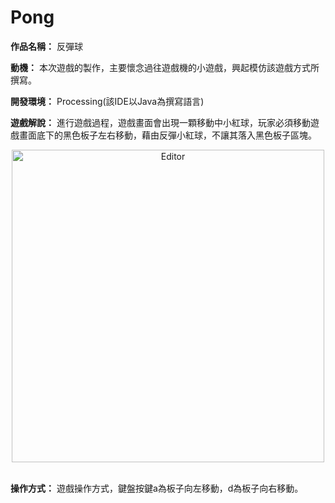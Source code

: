 # Pong

**作品名稱：** 反彈球
	
**動機：** 本次遊戲的製作，主要懷念過往遊戲機的小遊戲，興起模仿該遊戲方式所撰寫。

**開發環境：** Processing(該IDE以Java為撰寫語言)

**遊戲解說：** 進行遊戲過程，遊戲畫面會出現一顆移動中小紅球，玩家必須移動遊戲畫面底下的黑色板子左右移動，藉由反彈小紅球，不讓其落入黑色板子區塊。
<br>
<div align="center">
	<img src="./遊戲截圖.png" alt="Editor" width="500">
</div>
<br>

**操作方式：** 遊戲操作方式，鍵盤按鍵a為板子向左移動，d為板子向右移動。
